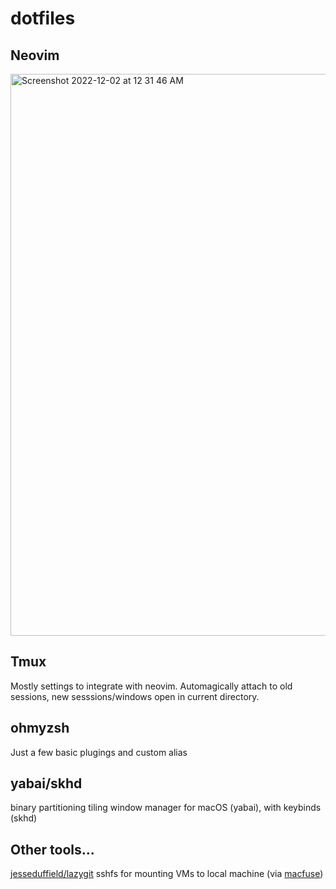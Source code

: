 # dotfiles

## Neovim

<img width="899" alt="Screenshot 2022-12-02 at 12 31 46 AM" src="https://user-images.githubusercontent.com/56568238/205221941-407c52ef-22d0-4c00-8f52-40422379e44f.png">


## Tmux

Mostly settings to integrate with neovim. Automagically attach to old sessions, new sesssions/windows open in current directory.

## ohmyzsh

Just a few basic plugings and custom alias

## yabai/skhd
binary partitioning tiling window manager for macOS (yabai), with keybinds (skhd)

## Other tools...
[jesseduffield/lazygit](https://github.com/jesseduffield/lazygit)
sshfs for mounting VMs to local machine (via [macfuse](https://formulae.brew.sh/cask/macfuse))
